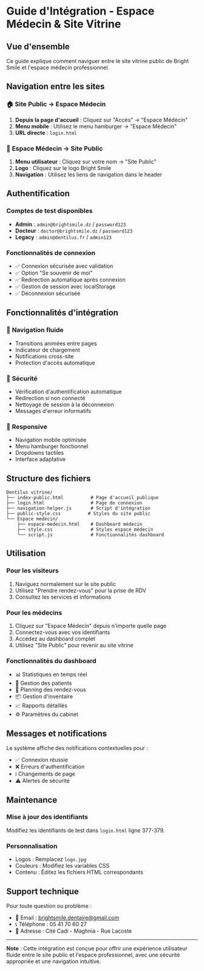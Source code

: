 # Guide d'Intégration - Espace Médecin & Site Vitrine

## Vue d'ensemble
Ce guide explique comment naviguer entre le site vitrine public de Bright Smile et l'espace médecin professionnel.

## Navigation entre les sites

### 🏠 **Site Public → Espace Médecin**
1. **Depuis la page d'accueil** : Cliquez sur "Accès" → "Espace Médecin"
2. **Menu mobile** : Utilisez le menu hamburger → "Espace Médecin"
3. **URL directe** : `login.html`

### 🏥 **Espace Médecin → Site Public**
1. **Menu utilisateur** : Cliquez sur votre nom → "Site Public"
2. **Logo** : Cliquez sur le logo Bright Smile
3. **Navigation** : Utilisez les liens de navigation dans le header

## Authentification

### Comptes de test disponibles
- **Admin** : `admin@brightsmile.dz` / `password123`
- **Docteur** : `doctor@brightsmile.dz` / `password123`
- **Legacy** : `admin@dentilus.fr` / `admin123`

### Fonctionnalités de connexion
- ✅ Connexion sécurisée avec validation
- ✅ Option "Se souvenir de moi"
- ✅ Redirection automatique après connexion
- ✅ Gestion de session avec localStorage
- ✅ Déconnexion sécurisée

## Fonctionnalités d'intégration

### 🔄 **Navigation fluide**
- Transitions animées entre pages
- Indicateur de chargement
- Notifications cross-site
- Protection d'accès automatique

### 🔐 **Sécurité**
- Vérification d'authentification automatique
- Redirection si non connecté
- Nettoyage de session à la déconnexion
- Messages d'erreur informatifs

### 📱 **Responsive**
- Navigation mobile optimisée
- Menu hamburger fonctionnel
- Dropdowns tactiles
- Interface adaptative

## Structure des fichiers

```
Dentilus vitrine/
├── index-public.html          # Page d'accueil publique
├── login.html                 # Page de connexion
├── navigation-helper.js       # Script d'intégration
├── public-style.css          # Styles du site public
└── Espace medecin/
    ├── espace-medecin.html    # Dashboard médecin
    ├── style.css              # Styles espace médecin
    └── script.js              # Fonctionnalités dashboard
```

## Utilisation

### Pour les visiteurs
1. Naviguez normalement sur le site public
2. Utilisez "Prendre rendez-vous" pour la prise de RDV
3. Consultez les services et informations

### Pour les médecins
1. Cliquez sur "Espace Médecin" depuis n'importe quelle page
2. Connectez-vous avec vos identifiants
3. Accédez au dashboard complet
4. Utilisez "Site Public" pour revenir au site vitrine

### Fonctionnalités du dashboard
- 📊 Statistiques en temps réel
- 👥 Gestion des patients
- 📅 Planning des rendez-vous
- 📦 Gestion d'inventaire
- 📈 Rapports détaillés
- ⚙️ Paramètres du cabinet

## Messages et notifications

Le système affiche des notifications contextuelles pour :
- ✅ Connexion réussie
- ❌ Erreurs d'authentification
- ℹ️ Changements de page
- ⚠️ Alertes de sécurité

## Maintenance

### Mise à jour des identifiants
Modifiez les identifiants de test dans `login.html` ligne 377-379.

### Personnalisation
- Logos : Remplacez `logo.jpg`
- Couleurs : Modifiez les variables CSS
- Contenu : Éditez les fichiers HTML correspondants

## Support technique

Pour toute question ou problème :
- 📧 Email : brightsmile.dentaire@gmail.com
- 📞 Téléphone : 05 41 70 60 27
- 📍 Adresse : Cité Cadi - Maghnia - Rue Lacoste

---

**Note** : Cette intégration est conçue pour offrir une expérience utilisateur fluide entre le site public et l'espace professionnel, avec une sécurité appropriée et une navigation intuitive.

